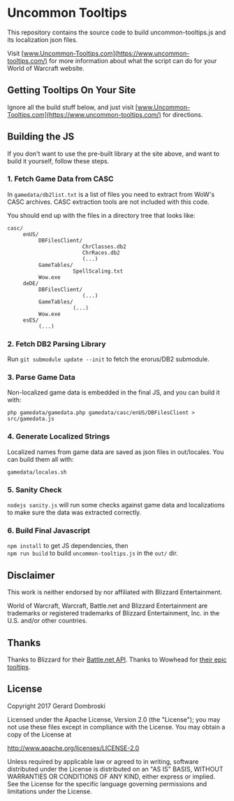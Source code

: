 # Uncommon Tooltips

This repository contains the source code to build uncommon-tooltips.js and its localization json files.

Visit [www.Uncommon-Tooltips.com](https://www.uncommon-tooltips.com/) for more information about what the script can do for your World of Warcraft website.

## Getting Tooltips On Your Site

Ignore all the build stuff below, and just visit [www.Uncommon-Tooltips.com](https://www.uncommon-tooltips.com/) for directions.

## Building the JS

If you don't want to use the pre-built library at the site above, and want to build it yourself, follow these steps.

### 1. Fetch Game Data from CASC

In `gamedata/db2list.txt` is a list of files you need to extract from WoW's CASC archives. CASC extraction tools are not included with this code. 

You should end up with the files in a directory tree that looks like:
```
casc/
     enUS/
          DBFilesClient/
                        ChrClasses.db2
                        ChrRaces.db2
                        (...)
          GameTables/
                     SpellScaling.txt
          Wow.exe
     deDE/
          DBFilesClient/
                        (...)
          GameTables/
                     (...)
          Wow.exe
     esES/
          (...)
```

### 2. Fetch DB2 Parsing Library

Run `git submodule update --init` to fetch the erorus/DB2 submodule.

### 3. Parse Game Data

Non-localized game data is embedded in the final JS, and you can build it with:

`php gamedata/gamedata.php gamedata/casc/enUS/DBFilesClient > src/gamedata.js`

### 4. Generate Localized Strings

Localized names from game data are saved as json files in out/locales. You can build them all with:

`gamedata/locales.sh`

### 5. Sanity Check

`nodejs sanity.js` will run some checks against game data and localizations to make sure the data was extracted correctly.

### 6. Build Final Javascript

`npm install` to get JS dependencies, then  
`npm run build` to build `uncommon-tooltips.js` in the `out/` dir.

## Disclaimer

This work is neither endorsed by nor affiliated with Blizzard Entertainment.

World of Warcraft, Warcraft, Battle.net and Blizzard Entertainment are trademarks or registered trademarks of Blizzard Entertainment, Inc. in the U.S. and/or other countries.

## Thanks

Thanks to Blizzard for their [Battle.net API](https://dev.battle.net/). Thanks to Wowhead for [their epic tooltips](http://www.wowhead.com/tooltips).

## License

Copyright 2017 Gerard Dombroski

Licensed under the Apache License, Version 2.0 (the "License");
you may not use these files except in compliance with the License.
You may obtain a copy of the License at

  http://www.apache.org/licenses/LICENSE-2.0

Unless required by applicable law or agreed to in writing, software
distributed under the License is distributed on an "AS IS" BASIS,
WITHOUT WARRANTIES OR CONDITIONS OF ANY KIND, either express or implied.
See the License for the specific language governing permissions and
limitations under the License.